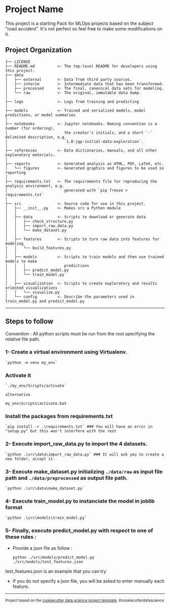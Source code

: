 Project Name
==============================

This project is a starting Pack for MLOps projects based on the subject "road accident". It's not perfect so feel free to make some modifications on it.

Project Organization
------------

    ├── LICENSE
    ├── README.md          <- The top-level README for developers using this project.
    ├── data
    │   ├── external       <- Data from third party sources.
    │   ├── interim        <- Intermediate data that has been transformed.
    │   ├── processed      <- The final, canonical data sets for modeling.
    │   └── raw            <- The original, immutable data dump.
    │
    ├── logs               <- Logs from training and predicting
    │
    ├── models             <- Trained and serialized models, model predictions, or model summaries
    │
    ├── notebooks          <- Jupyter notebooks. Naming convention is a number (for ordering),
    │                         the creator's initials, and a short `-` delimited description, e.g.
    │                         `1.0-jqp-initial-data-exploration`.
    │
    ├── references         <- Data dictionaries, manuals, and all other explanatory materials.
    │
    ├── reports            <- Generated analysis as HTML, PDF, LaTeX, etc.
    │   └── figures        <- Generated graphics and figures to be used in reporting
    │
    ├── requirements.txt   <- The requirements file for reproducing the analysis environment, e.g.
    │                         generated with `pip freeze > requirements.txt`
    │
    ├── src                <- Source code for use in this project.
    │   ├── __init__.py    <- Makes src a Python module
    │   │
    │   ├── data           <- Scripts to download or generate data
    │   │   ├── check_structure.py    
    │   │   ├── import_raw_data.py 
    │   │   └── make_dataset.py
    │   │
    │   ├── features       <- Scripts to turn raw data into features for modeling
    │   │   └── build_features.py
    │   │
    │   ├── models         <- Scripts to train models and then use trained models to make
    │   │   │                 predictions
    │   │   ├── predict_model.py
    │   │   └── train_model.py
    │   │
    │   ├── visualization  <- Scripts to create exploratory and results oriented visualizations
    │   │   └── visualize.py
    │   └── config         <- Describe the parameters used in train_model.py and predict_model.py

---------

## Steps to follow 

Convention : All python scripts must be run from the root specifying the relative file path.

### 1- Create a virtual environment using Virtualenv.

    `python -m venv my_env`

###   Activate it 

    `./my_env/Scripts/activate`

    alternative

    my_env\Scripts\activate.bat

###   Install the packages from requirements.txt

    `pip install -r .\requirements.txt` ### You will have an error in "setup.py" but this won't interfere with the rest

### 2- Execute import_raw_data.py to import the 4 datasets.

    `python .\src\data\import_raw_data.py` ### It will ask you to create a new folder, accept it.

### 3- Execute make_dataset.py initializing `./data/raw` as input file path and `./data/preprocessed` as output file path.

    `python .\src\data\make_dataset.py`

### 4- Execute train_model.py to instanciate the model in joblib format

    `python .\src\models\train_model.py`

### 5- Finally, execute predict_model.py with respect to one of these rules :
  
  - Provide a json file as follow : 

    
    `python ./src/models/predict_model.py ./src/models/test_features.json`

  test_features.json is an example that you can try 

  - If you do not specify a json file, you will be asked to enter manually each feature. 


------------------------

<p><small>Project based on the <a target="_blank" href="https://drivendata.github.io/cookiecutter-data-science/">cookiecutter data science project template</a>. #cookiecutterdatascience</small></p>
